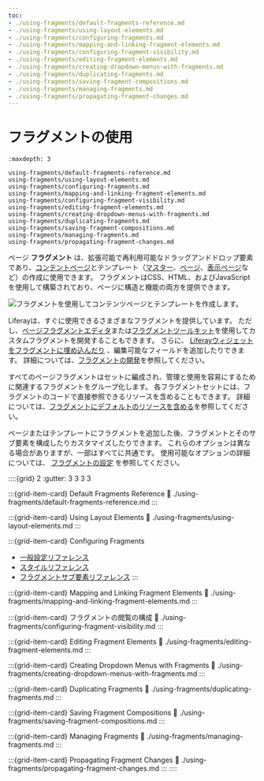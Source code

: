 ```yaml
---
toc:
- ./using-fragments/default-fragments-reference.md
- ./using-fragments/using-layout-elements.md
- ./using-fragments/configuring-fragments.md
- ./using-fragments/mapping-and-linking-fragment-elements.md
- ./using-fragments/configuring-fragment-visibility.md
- ./using-fragments/editing-fragment-elements.md
- ./using-fragments/creating-dropdown-menus-with-fragments.md
- ./using-fragments/duplicating-fragments.md
- ./using-fragments/saving-fragment-compositions.md
- ./using-fragments/managing-fragments.md
- ./using-fragments/propagating-fragment-changes.md
---
```

# フラグメントの使用

```{toctree}
:maxdepth: 3

using-fragments/default-fragments-reference.md
using-fragments/using-layout-elements.md
using-fragments/configuring-fragments.md
using-fragments/mapping-and-linking-fragment-elements.md
using-fragments/configuring-fragment-visibility.md
using-fragments/editing-fragment-elements.md
using-fragments/creating-dropdown-menus-with-fragments.md
using-fragments/duplicating-fragments.md
using-fragments/saving-fragment-compositions.md
using-fragments/managing-fragments.md
using-fragments/propagating-fragment-changes.md
```

ページ **フラグメント** は、拡張可能で再利用可能なドラッグアンドドロップ要素であり、[コンテントページ](../using-content-pages.md)とテンプレート（[マスター](../defining-headers-and-footers/master-page-templates.md)、[ページ](../adding-pages/creating-a-page-template.md)、[表示ページ](../../displaying-content/using-display-page-templates/about-display-page-templates-and-display-pages.md)など）の作成に使用できます。 フラグメントはCSS、HTML、およびJavaScriptを使用して構築されており、ページに構造と機能の両方を提供できます。

![フラグメントを使用してコンテンツページとテンプレートを作成します。](./using-fragments/images/01.png)

Liferayは、すぐに使用できるさまざまなフラグメントを提供しています。 ただし、[ページフラグメントエディタ](../../developer-guide/reference/fragments/page-fragment-editor-interface-reference.md)または[フラグメントツールキット](../../developer-guide/developing-page-fragments/using-the-fragments-toolkit.md)を使用してカスタムフラグメントを開発することもできます。 さらに、 [Liferayウィジェットをフラグメントに埋め込んだり](../../developer-guide/reference/fragments/fragment-specific-tags-reference.md#including-widgets-within-a-fragment) 、編集可能なフィールドを追加したりできます。 詳細については、[フラグメントの開発](../../developer-guide/developing-page-fragments/developing-fragments-intro.md)を参照してください。

すべてのページフラグメントはセットに編成され、管理と使用を容易にするために関連するフラグメントをグループ化します。 各フラグメントセットには、フラグメントのコードで直接参照できるリソースを含めることもできます。 詳細については、[フラグメントにデフォルトのリソースを含める](../../developer-guide/developing-page-fragments/including-default-resources-with-fragments.md)を参照してください。

ページまたはテンプレートにフラグメントを追加した後、フラグメントとそのサブ要素を構成したりカスタマイズしたりできます。 これらのオプションは異なる場合がありますが、一部はすべてに共通です。 使用可能なオプションの詳細については、 [フラグメントの設定](./using-fragments/configuring-fragments.md) を参照してください。

::::{grid} 2
:gutter: 3 3 3 3

:::{grid-item-card} Default Fragments Reference
:link: ./using-fragments/default-fragments-reference.md
:::

:::{grid-item-card} Using Layout Elements
:link: ./using-fragments/using-layout-elements.md
:::

:::{grid-item-card} Configuring Fragments

* [一般設定リファレンス](using-fragments/configuring-fragments/general-settings-reference.md)
* [スタイルリファレンス](using-fragments/configuring-fragments/styles-reference.md)
* [フラグメントサブ要素リファレンス](using-fragments/configuring-fragments/fragment-sub-elements-reference.md) :::

:::{grid-item-card} Mapping and Linking Fragment Elements
:link: ./using-fragments/mapping-and-linking-fragment-elements.md
:::

:::{grid-item-card} フラグメントの閲覧の構成
:link: ./using-fragments/configuring-fragment-visibility.md
:::

:::{grid-item-card} Editing Fragment Elements
:link: ./using-fragments/editing-fragment-elements.md
:::

:::{grid-item-card} Creating Dropdown Menus with Fragments
:link: ./using-fragments/creating-dropdown-menus-with-fragments.md
:::

:::{grid-item-card} Duplicating Fragments
:link: ./using-fragments/duplicating-fragments.md
:::

:::{grid-item-card} Saving Fragment Compositions
:link: ./using-fragments/saving-fragment-compositions.md
:::

:::{grid-item-card} Managing Fragments
:link: ./using-fragments/managing-fragments.md
:::

:::{grid-item-card} Propagating Fragment Changes
:link: ./using-fragments/propagating-fragment-changes.md
:::
::::